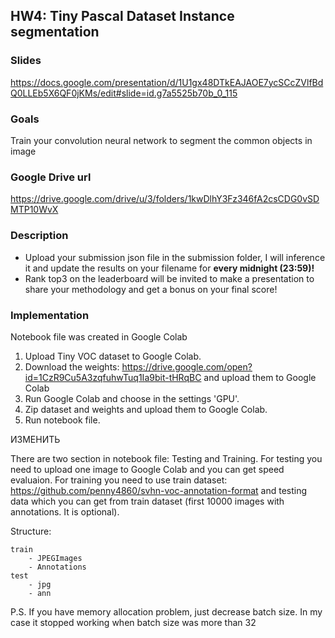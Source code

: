 ## HW4: Tiny Pascal Dataset Instance segmentation

### Slides
https://docs.google.com/presentation/d/1U1gx48DTkEAJAOE7ycSCcZVlfBdQ0LLEb5X6QF0jKMs/edit#slide=id.g7a5525b70b_0_115
### Goals
Train your convolution neural network to segment the common objects in image

### Google Drive url
https://drive.google.com/drive/u/3/folders/1kwDlhY3Fz346fA2csCDG0vSDMTP10WvX

### Description
- Upload your submission json file in the submission folder, I will inference it and update the results on your filename for **every midnight (23:59)!**
- Rank top3 on the leaderboard will be invited to make a presentation to share your methodology and get a bonus on your final score!

### Implementation
Notebook file was created in Google Colab
1. Upload Tiny VOC dataset to Google Colab.
2. Download the weights: https://drive.google.com/open?id=1CzR9Cu5A3zqfuhwTuq1Ia9bit-tHRqBC and upload them to Google Colab
3. Run Google Colab and choose in the settings 'GPU'.
4. Zip dataset and weights and upload them to Google Colab.
5. Run notebook file.

ИЗМЕНИТЬ

There are two section in notebook file: Testing and Training. For testing you need to upload one image to Google Colab and you can get speed evaluaion.
For training you need to use train dataset: https://github.com/penny4860/svhn-voc-annotation-format and testing data which you can get from train dataset (first 10000 images with annotations. It is optional).


Structure:
```
train
    - JPEGImages
    - Annotations
test
    - jpg
    - ann
```


P.S. If you have memory allocation problem, just decrease batch size. In my case it stopped working when batch size was more than 32
